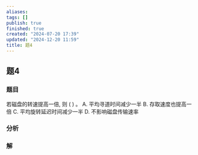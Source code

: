 ```yaml
---
aliases: 
tags: []
publish: true
finished: true
created: "2024-07-20 17:39"
updated: "2024-12-20 11:59"
title: 题4
---
```

## 题4
### 题目
若磁盘的转速提高一倍, 则 ( ) 。
A. 平均寻道时间减少一半 
B. 存取速度也提高一倍
C. 平均旋转延迟时间减少一半 
D. 不影响磁盘传输速率
### 分析

### 解